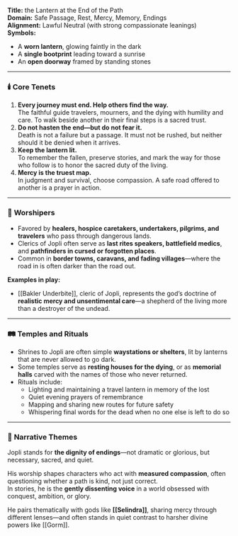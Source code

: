 **Title:** the Lantern at the End of the Path  
**Domain:** Safe Passage, Rest, Mercy, Memory, Endings  
**Alignment:** Lawful Neutral (with strong compassionate leanings)  
**Symbols:**

- A **worn lantern**, glowing faintly in the dark    
- A **single bootprint** leading toward a sunrise
- An **open doorway** framed by standing stones

---

### 🕯️ **Core Tenets**

1. **Every journey must end. Help others find the way.**  
    The faithful guide travelers, mourners, and the dying with humility and care. To walk beside another in their final steps is a sacred trust.
2. **Do not hasten the end—but do not fear it.**  
    Death is not a failure but a passage. It must not be rushed, but neither should it be denied when it arrives.
3. **Keep the lantern lit.**  
    To remember the fallen, preserve stories, and mark the way for those who follow is to honor the sacred duty of the living.
4. **Mercy is the truest map.**  
    In judgment and survival, choose compassion. A safe road offered to another is a prayer in action.

---

### 🔦 **Worshipers**

- Favored by **healers, hospice caretakers, undertakers, pilgrims, and travelers** who pass through dangerous lands.
- Clerics of Jopli often serve as **last rites speakers, battlefield medics**, and **pathfinders in cursed or forgotten places**.
- Common in **border towns, caravans, and fading villages**—where the road in is often darker than the road out.

**Examples in play:**

- [[Bakler Underbite]], cleric of Jopli, represents the god’s doctrine of **realistic mercy and unsentimental care**—a shepherd of the living more than a destroyer of the undead.

---

### 🛤️ **Temples and Rituals**

- Shrines to Jopli are often simple **waystations or shelters**, lit by lanterns that are never allowed to go dark.
- Some temples serve as **resting houses for the dying**, or as **memorial halls** carved with the names of those who never returned.
- Rituals include:
    - Lighting and maintaining a travel lantern in memory of the lost
    - Quiet evening prayers of remembrance
    - Mapping and sharing new routes for future safety
    - Whispering final words for the dead when no one else is left to do so

---

### 📖 **Narrative Themes**

Jopli stands for **the dignity of endings**—not dramatic or glorious, but necessary, sacred, and quiet.

His worship shapes characters who act with **measured compassion**, often questioning whether a path is kind, not just correct.  
In stories, he is the **gently dissenting voice** in a world obsessed with conquest, ambition, or glory.

He pairs thematically with gods like **[[Selindra]]**, sharing mercy through different lenses—and often stands in quiet contrast to harsher divine powers like [[Gorm]].